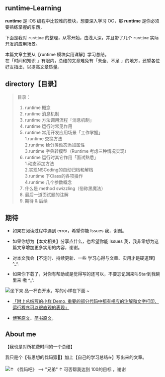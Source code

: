 ## runtime-Learning



**runtime** 是 iOS 编程中比较难的模块，想要深入学习 OC，那 **runtime** 是你必须要熟练掌握的东西，  

下面是我对 `runtime` 的整理，从零开始，由浅入深，并且带了几个 `runtime` 实际开发的应用场景。



本篇文章主要从【runtime 模块实用详解】学习总结。  
在「时间和知识 」有限内，总结的文章难免有「未全、不足 」的地方，还望各位好友指出，以提高文章质量。




## directory【目录】

>目录：  
>1. runtime 概念  
>2. runtime 消息机制  
>3. runtime 方法调用流程「消息机制」  
>4. runtime 运行时常见作用  
>5. runtime 常用开发应用场景「工作掌握」  
>1.runtime 交换方法  
>2.runtime 给分类动态添加属性  
>3.runtime 字典转模型（Runtime 考虑三种情况实现）  
>6. runtime 运行时其它作用「面试熟悉」  
>1.动态添加方法  
>2.实现NSCoding的自动归档和解档  
>3.runtime 下Class的各项操作  
>4.runtime 几个参数概念  
>7. 什么是 method swizzling（俗称黑魔法）  
>8. 最后一道面试题的注解  
>9. 期待 & 后续






## 期待

- 如果在阅读过程中遇到 error，希望你能 Issues 我，谢谢。

- 如果你想为【本文相关】分享点什么，也希望你能 Issues 我，我非常想为这篇文章增加更多实用的内容，谢谢。

- 对本文我会【不定时、持续更新、一些 学习心得与文章、实用才是硬道理】^_^.

- 如果你下载了，对你有帮助或是觉得写的还可以，不要忘记回来叫Star到我碗里来 嗷 ^_^.



![坐下来 品一杯白开水，写的小样在下面 ~](http://upload-images.jianshu.io/upload_images/2230763-e3b33d46f171f721.png?imageMogr2/auto-orient/strip%7CimageView2/2/w/1240)



- [「附上总结写的小样 Demo, 重要的部分代码中都有相应的注解和文字打印，运行程序可以很直观的表现」]()


- [博客原文](https://custompbwaters.github.io/2017/02/25/iOS%20NET/runtime实用详解「面试、工作」/)、[简书原文](http://www.jianshu.com/p/19f280afcb24)，



## About me

【我也是对所花费时间的一个总结】

我只是个【有思想的伐码猿🐒】加上【自己的学习总结☕️】写出来的文章。


![↑ 《伐码吧》 --> "兄弟"   ↑ 可否帮我达到 100的目标 ，谢谢 ](http://upload-images.jianshu.io/upload_images/2230763-6746b831e7f456f6.gif?imageMogr2/auto-orient/strip)


































